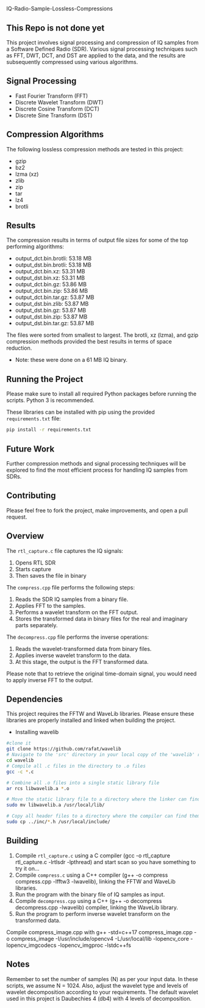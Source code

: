 # 
IQ-Radio-Sample-Lossless-Compressions 

## This Repo is not done yet 

This project involves signal processing and compression of IQ samples from a Software Defined Radio (SDR). Various signal processing techniques such as FFT, DWT, DCT, and DST are applied to the data, and the results are subsequently compressed using various algorithms.

## Signal Processing

- Fast Fourier Transform (FFT)
- Discrete Wavelet Transform (DWT)
- Discrete Cosine Transform (DCT)
- Discrete Sine Transform (DST)

## Compression Algorithms

The following lossless compression methods are tested in this project:

- gzip
- bz2
- lzma (xz)
- zlib
- zip
- tar
- lz4
- brotli

## Results

The compression results in terms of output file sizes for some of the top performing algorithms:

- output_dct.bin.brotli: 53.18 MB
- output_dst.bin.brotli: 53.18 MB
- output_dct.bin.xz: 53.31 MB
- output_dst.bin.xz: 53.31 MB
- output_dct.bin.gz: 53.86 MB
- output_dct.bin.zip: 53.86 MB
- output_dct.bin.tar.gz: 53.87 MB
- output_dst.bin.zlib: 53.87 MB
- output_dst.bin.gz: 53.87 MB
- output_dst.bin.zip: 53.87 MB
- output_dst.bin.tar.gz: 53.87 MB

The files were sorted from smallest to largest. The brotli, xz (lzma), and gzip compression methods provided the best results in terms of space reduction.

- Note: these were done on a 61 MB IQ binary.

## Running the Project

Please make sure to install all required Python packages before running the scripts. Python 3 is recommended.

These libraries can be installed with pip using the provided `requirements.txt` file:

```bash
pip install -r requirements.txt
```

## Future Work

Further compression methods and signal processing techniques will be explored to find the most efficient process for handling IQ samples from SDRs.

## Contributing

Please feel free to fork the project, make improvements, and open a pull request.

## Overview

The `rtl_capture.c` file captures the IQ signals:

1. Opens RTL SDR 
2. Starts capture
3. Then saves the file in binary

The `compress.cpp` file performs the following steps:

1. Reads the SDR IQ samples from a binary file.
2. Applies FFT to the samples.
3. Performs a wavelet transform on the FFT output.
4. Stores the transformed data in binary files for the real and imaginary parts separately.

The `decompress.cpp` file performs the inverse operations:

1. Reads the wavelet-transformed data from binary files.
2. Applies inverse wavelet transform to the data.
3. At this stage, the output is the FFT transformed data. 

Please note that to retrieve the original time-domain signal, you would need to apply inverse FFT to the output.

## Dependencies

This project requires the FFTW and WaveLib libraries. Please ensure these libraries are properly installed and linked when building the project.

- Installing wavelib
```bash
#clone it
git clone https://github.com/rafat/wavelib
# Navigate to the 'src' directory in your local copy of the 'wavelib' repository
cd wavelib
# Compile all .c files in the directory to .o files
gcc -c *.c

# Combine all .o files into a single static library file
ar rcs libwavelib.a *.o

# Move the static library file to a directory where the linker can find it
sudo mv libwavelib.a /usr/local/lib/

# Copy all header files to a directory where the compiler can find them
sudo cp ../inc/*.h /usr/local/include/
```

## Building

1. Compile `rtl_capture.c` using a C compiler (gcc -o rtl_capture rtl_capture.c -lrtlsdr -lpthread) and start scan so you have something to try it on...
2. Compile `compress.c` using a C++ compiler (g++ -o compress compress.cpp -lfftw3 -lwavelib), linking the FFTW and WaveLib libraries.
3. Run the program with the binary file of IQ samples as input.
4. Compile `decompress.cpp` using a C++ (g++ -o decompress decompress.cpp -lwavelib) compiler, linking the WaveLib library.
5. Run the program to perform inverse wavelet transform on the transformed data.

Compile compress_image.cpp with g++ -std=c++17 compress_image.cpp -o compress_image -I/usr/include/opencv4 -L/usr/local/lib -lopencv_core -lopencv_imgcodecs -lopencv_imgproc -lstdc++fs


## Notes

Remember to set the number of samples (N) as per your input data. In these scripts, we assume N = 1024. Also, adjust the wavelet type and levels of wavelet decomposition according to your requirements. The default wavelet used in this project is Daubechies 4 (db4) with 4 levels of decomposition.
